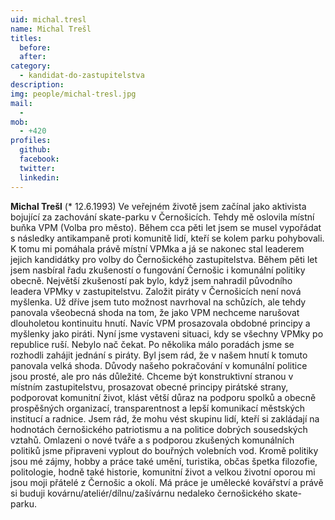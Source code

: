 ```yaml
---
uid: michal.tresl
name: Michal Trešl
titles:
  before: 
  after:
category:
  - kandidat-do-zastupitelstva
description: 
img: people/michal-tresl.jpg
mail:
  - 
mob:
  - +420
profiles:
  github:
  facebook: 
  twitter:
  linkedin: 
---
```


**Michal Trešl** (* 12.6.1993) Ve veřejném životě jsem začínal jako aktivista bojující za zachování skate-parku v Černošicích. Tehdy mě oslovila místní buňka VPM (Volba pro město). Během cca pěti let jsem se musel vypořádat s následky antikampaně proti komunitě lidí, kteří se kolem parku pohybovali. K tomu mi pomáhala právě místní VPMka a já se nakonec stal leaderem jejich kandidátky pro volby do Černošického zastupitelstva. Během pěti let jsem nasbíral řadu zkušeností o fungování Černošic i komunální politiky obecně. Největší zkušeností pak bylo, když jsem nahradil původního leadera VPMky v zastupitelstvu. Založit piráty v Černošicích není nová myšlenka. Už dříve jsem tuto možnost navrhoval na schůzích, ale tehdy panovala všeobecná shoda na tom, že jako VPM nechceme narušovat dlouholetou kontinuitu hnutí. Navíc VPM prosazovala obdobné principy a myšlenky jako piráti. Nyní jsme vystaveni situaci, kdy se všechny VPMky po republice ruší. Nebylo nač čekat. Po několika málo poradách jsme se rozhodli zahájit jednání s piráty. Byl jsem rád, že v našem hnutí k tomuto panovala velká shoda. Důvody našeho pokračování v komunální politice jsou prosté, ale pro nás důležité. Chceme být konstruktivní stranou v místním zastupitelstvu, prosazovat obecné principy pirátské strany, podporovat komunitní život, klást větší důraz na podporu spolků a obecně prospěšných organizací, transparentnost a lepší komunikací městských institucí a radnice. Jsem rád, že mohu vést skupinu lidí, kteří si zakládají na hodnotách černošického patriotismu a na politice dobrých sousedských vztahů. Omlazeni o nové tváře a s podporou zkušených komunálních politiků jsme připraveni vyplout do bouřných volebních vod. Kromě politiky jsou mé zájmy, hobby a práce také umění, turistika, občas špetka filozofie, politologie, hodně také historie, komunitní život a velkou životní oporou mi jsou moji přátelé z Černošic a okolí. Má práce je umělecké kovářství a právě si buduji kovárnu/ateliér/dílnu/zašívárnu nedaleko černošického skate-parku.
